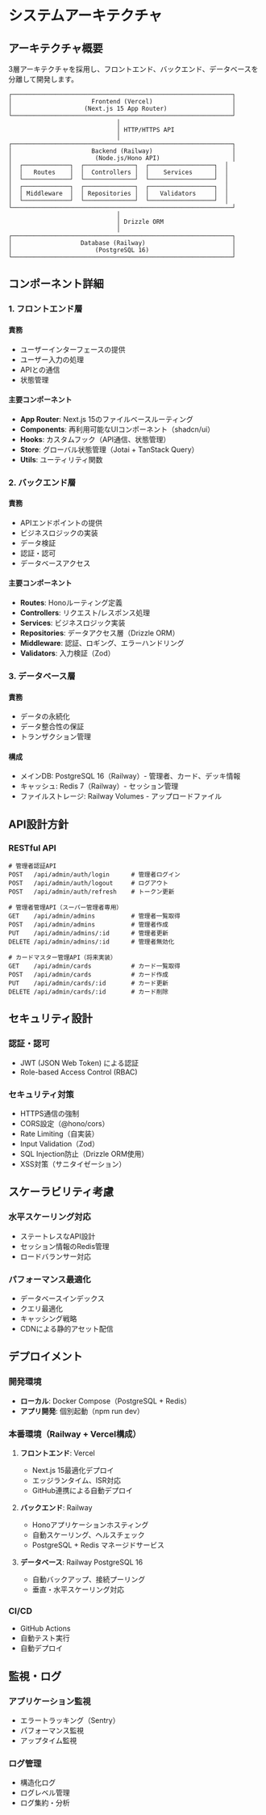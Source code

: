 # システムアーキテクチャ

## アーキテクチャ概要

3層アーキテクチャを採用し、フロントエンド、バックエンド、データベースを分離して開発します。

```
┌─────────────────────────────────────────────────────────────┐
│                      Frontend (Vercel)                      │
│                    (Next.js 15 App Router)                  │
└─────────────────────────────────────────────────────────────┘
                              │
                              │ HTTP/HTTPS API
                              │
┌─────────────────────────────────────────────────────────────┐
│                      Backend (Railway)                      │
│                       (Node.js/Hono API)                    │
│  ┌─────────────┐  ┌──────────────┐  ┌──────────────────┐  │
│  │   Routes    │  │  Controllers │  │    Services      │  │
│  └─────────────┘  └──────────────┘  └──────────────────┘  │
│  ┌─────────────┐  ┌──────────────┐  ┌──────────────────┐  │
│  │ Middleware  │  │ Repositories │  │   Validators     │  │
│  └─────────────┘  └──────────────┘  └──────────────────┘  │
└─────────────────────────────────────────────────────────────┘
                              │
                              │ Drizzle ORM
                              │
┌─────────────────────────────────────────────────────────────┐
│                   Database (Railway)                        │
│                       (PostgreSQL 16)                       │
└─────────────────────────────────────────────────────────────┘
```

## コンポーネント詳細

### 1. フロントエンド層

#### 責務
- ユーザーインターフェースの提供
- ユーザー入力の処理
- APIとの通信
- 状態管理

#### 主要コンポーネント
- **App Router**: Next.js 15のファイルベースルーティング
- **Components**: 再利用可能なUIコンポーネント（shadcn/ui）
- **Hooks**: カスタムフック（API通信、状態管理）
- **Store**: グローバル状態管理（Jotai + TanStack Query）
- **Utils**: ユーティリティ関数

### 2. バックエンド層

#### 責務
- APIエンドポイントの提供
- ビジネスロジックの実装
- データ検証
- 認証・認可
- データベースアクセス

#### 主要コンポーネント
- **Routes**: Honoルーティング定義
- **Controllers**: リクエスト/レスポンス処理
- **Services**: ビジネスロジック実装
- **Repositories**: データアクセス層（Drizzle ORM）
- **Middleware**: 認証、ロギング、エラーハンドリング
- **Validators**: 入力検証（Zod）

### 3. データベース層

#### 責務
- データの永続化
- データ整合性の保証
- トランザクション管理

#### 構成
- メインDB: PostgreSQL 16（Railway）- 管理者、カード、デッキ情報
- キャッシュ: Redis 7（Railway）- セッション管理
- ファイルストレージ: Railway Volumes - アップロードファイル

## API設計方針

### RESTful API

```
# 管理者認証API
POST   /api/admin/auth/login      # 管理者ログイン
POST   /api/admin/auth/logout     # ログアウト
POST   /api/admin/auth/refresh    # トークン更新

# 管理者管理API（スーパー管理者専用）
GET    /api/admin/admins          # 管理者一覧取得
POST   /api/admin/admins          # 管理者作成
PUT    /api/admin/admins/:id      # 管理者更新
DELETE /api/admin/admins/:id      # 管理者無効化

# カードマスター管理API（将来実装）
GET    /api/admin/cards           # カード一覧取得
POST   /api/admin/cards           # カード作成
PUT    /api/admin/cards/:id       # カード更新
DELETE /api/admin/cards/:id       # カード削除
```

## セキュリティ設計

### 認証・認可
- JWT (JSON Web Token) による認証
- Role-based Access Control (RBAC)

### セキュリティ対策
- HTTPS通信の強制
- CORS設定（@hono/cors）
- Rate Limiting（自実装）
- Input Validation（Zod）
- SQL Injection防止（Drizzle ORM使用）
- XSS対策（サニタイゼーション）

## スケーラビリティ考慮

### 水平スケーリング対応
- ステートレスなAPI設計
- セッション情報のRedis管理
- ロードバランサー対応

### パフォーマンス最適化
- データベースインデックス
- クエリ最適化
- キャッシング戦略
- CDNによる静的アセット配信

## デプロイメント

### 開発環境
- **ローカル**: Docker Compose（PostgreSQL + Redis）
- **アプリ開発**: 個別起動（npm run dev）

### 本番環境（Railway + Vercel構成）
1. **フロントエンド**: Vercel
   - Next.js 15最適化デプロイ
   - エッジランタイム、ISR対応
   - GitHub連携による自動デプロイ

2. **バックエンド**: Railway
   - Honoアプリケーションホスティング
   - 自動スケーリング、ヘルスチェック
   - PostgreSQL + Redis マネージドサービス

3. **データベース**: Railway PostgreSQL 16
   - 自動バックアップ、接続プーリング
   - 垂直・水平スケーリング対応

### CI/CD
- GitHub Actions
- 自動テスト実行
- 自動デプロイ

## 監視・ログ

### アプリケーション監視
- エラートラッキング（Sentry）
- パフォーマンス監視
- アップタイム監視

### ログ管理
- 構造化ログ
- ログレベル管理
- ログ集約・分析